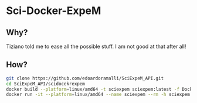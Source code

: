 # Sci-Docker-ExpeM

## Why?

Tiziano told me to ease all the possible stuff. I am not good at that after all!

## How?

 ```sh
git clone https://github.com/edoardoramalli/SciExpeM_API.git
cd SciExpeM_API/scidocekrexpem
docker build --platform=linux/amd64 -t sciexpem sciexpem:latest -f Dockerfile .
docker run -it --platform=linux/amd64 --name sciexpem --rm -h sciexpem sciexpem/sciexpem:latest
 ```
